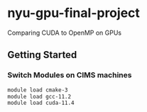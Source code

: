 # nyu-gpu-final-project

Comparing CUDA to OpenMP on GPUs

## Getting Started

### Switch Modules on CIMS machines

```bash
module load cmake-3
module load gcc-11.2
module load cuda-11.4
```

